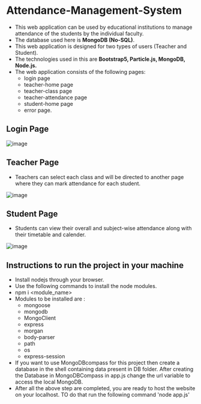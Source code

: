 # Attendance-Management-System
* This web application can be used by educational institutions to manage attendance of the students by the individual faculty.
* The database used here is **MongoDB (No-SQL)**.
* This web application is designed for two types of users (Teacher and Student).
* The technologies used in this are **Bootstrap5, Particle.js, MongoDB, Node.js.**
* The web application consists of the following pages:
  + login page
  + teacher-home page 
  + teacher-class page
  + teacher-attendance page
  + student-home page
  + error page.
## Login Page


![image](https://user-images.githubusercontent.com/73573498/174485453-8be4d598-9fc3-4d48-abe4-dcc516bf07e8.png)

## Teacher Page
* Teachers can select each class and will be directed to another page where they can mark attendance for each student.


![image](https://user-images.githubusercontent.com/73573498/174485462-baa9f4f9-19a0-41c4-9877-38e2f7e3d1be.png)

## Student Page 
* Students can view their overall and subject-wise attendance along with their timetable and calender.


![image](https://user-images.githubusercontent.com/73573498/174485492-8a99c66e-25ba-4836-bc1f-5c46386bea63.png)


## Instructions to run the project in your machine
* Install nodejs through your browser.
* Use the following commands to install the node modules.
* npm i <module_name>
* Modules to be installed are : 
  + mongoose
  + mongodb
  + MongoClient
  + express
  + morgan
  + body-parser
  + path
  + os
  + express-session
* If you want to use MongoDBcompass for this project then create a database in the shell containing data present in DB folder. After creating the Database in MongoDBCompass in app.js change the url variable to access the local MongoDB.
* After all the above step are completed, you are ready to host the website on your localhost. TO do that run the following command 'node app.js'
